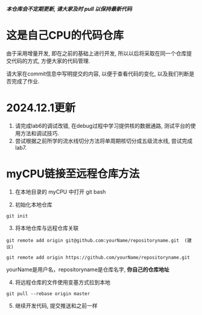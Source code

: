 ***本仓库会不定期更新, 请大家及时 pull 以保持最新代码***

# 这是自己CPU的代码仓库
由于采用增量开发, 即在之前的基础上进行开发, 所以以后将采取在同一个仓库提交代码的方式, 方便大家的代码管理.

请大家在commit信息中写明提交的内容, 以便于查看代码的变化, 以及我们判断是否完成了作业.

# 2024.12.1更新
1. 请完成lab6的调试改错, 在debug过程中学习提供核的数据通路, 测试平台的使用方法和调试技巧.
2. 尝试根据之前所学的流水线切分方法将单周期核切分成五级流水线, 尝试完成lab7.



# myCPU链接至远程仓库方法
1. 在本地目录的 myCPU 中打开 git bash

2. 初始化本地仓库
```shell
git init
```

3. 将本地仓库与远程仓库关联
```shell
git remote add origin git@github.com:yourName/repositoryname.git  (建议)

git remote add origin https://github.com/yourName/repositoryname.git
```
yourName是用户名，repositoryname是仓库名字, **你自己的仓库地址**

4. 将远程仓库的文件使用变基方式拉到本地
```shell
git pull --rebase origin master
```

5. 继续开发代码, 提交推送和之前一样